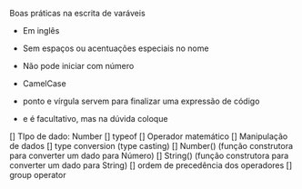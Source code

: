 Boas práticas na escrita de varáveis

- Em inglês
- Sem espaços ou acentuações especiais no nome
- Não pode iniciar com número
- CamelCase

- ponto e vírgula servem para finalizar uma expressão de código
- e é facultativo, mas na dúvida coloque

[] TIpo de dado: Number
[] typeof
[] Operador matemático
[] Manipulação de dados
    [] type conversion (type casting)
    [] Number() (função construtora para converter um dado para Número)
    [] String() (função construtora para converter um dado para String)
[] ordem de precedência dos operadores
[] group operator